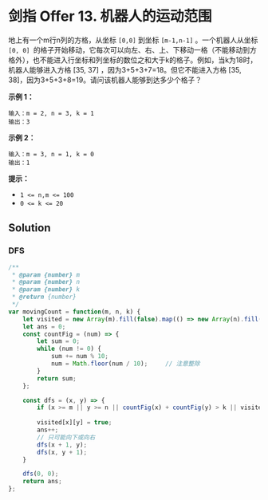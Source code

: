 # 剑指 Offer 13. 机器人的运动范围

地上有一个m行n列的方格，从坐标 `[0,0]` 到坐标 `[m-1,n-1]` 。一个机器人从坐标 `[0, 0] `的格子开始移动，它每次可以向左、右、上、下移动一格（不能移动到方格外），也不能进入行坐标和列坐标的数位之和大于k的格子。例如，当k为18时，机器人能够进入方格 [35, 37] ，因为3+5+3+7=18。但它不能进入方格 [35, 38]，因为3+5+3+8=19。请问该机器人能够到达多少个格子？

 

**示例 1：**

```
输入：m = 2, n = 3, k = 1
输出：3
```

**示例 2：**

```
输入：m = 3, n = 1, k = 0
输出：1
```

**提示：**

- `1 <= n,m <= 100`
- `0 <= k <= 20`

## Solution

### DFS

```js
/**
 * @param {number} m
 * @param {number} n
 * @param {number} k
 * @return {number}
 */
var movingCount = function(m, n, k) {
    let visited = new Array(m).fill(false).map(() => new Array(n).fill(false));
    let ans = 0;
    const countFig = (num) => {
        let sum = 0;
        while (num != 0) {
            sum += num % 10;
            num = Math.floor(num / 10);     // 注意整除
        }
        return sum;
    };

    const dfs = (x, y) => {
        if (x >= m || y >= n || countFig(x) + countFig(y) > k || visited[x][y] == true) return;
        
        visited[x][y] = true;
        ans++;
        // 只可能向下或向右
        dfs(x + 1, y);
        dfs(x, y + 1);
    }

    dfs(0, 0);
    return ans;
};
```

